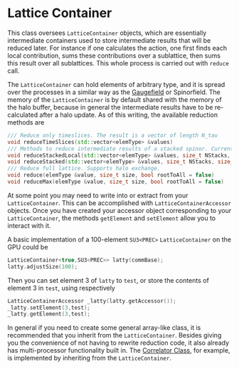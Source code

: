 # Lattice Container

This class oversees `LatticeContainer` objects, which are essentially intermediate containers used to store intermediate
results that will be reduced later. For instance if one calculates the action, one first finds each local
contribution, sums these contributions over a sublattice, then sums this result over all sublattices.
This whole process is carried out with `reduce` call.

The `LatticeContainer` can hold elements of arbitrary type, and it is spread over the processes in a similar
way as the [Gaugefield](gaugefield.md#gaugefield) or Spinorfield. The memory of
the `LatticeContainer` is by default shared with the memory of the halo buffer, because in general the
intermediate results have to be re-calculated after a halo update. As of this writing, the available reduction methods are
```C++
/// Reduce only timeslices. The result is a vector of length N_tau
void reduceTimeSlices(std::vector<elemType> &values)
/// Methods to reduce intermediate results of a stacked spinor. Currently no support for halo exchange.
void reduceStackedLocal(std::vector<elemType> &values, size_t NStacks, size_t stackSize)
void reduceStacked(std::vector<elemType> &values, size_t NStacks, size_t stackSize)
/// Reduce full lattice. Supports halo exchange.
void reduce(elemType &value, size_t size, bool rootToAll = false)
void reduceMax(elemType &value, size_t size, bool rootToAll = false)
```
At some point you may need to write into or extract from your `LatticeContainer`. This can be accomplished
with `LatticeContainerAccessor` objects. Once you have created your accessor object corresponding to
your `LatticeContainer`, the methods `getElement` and `setElement` allow you to interact with it.

A basic implementation of a 100-element `SU3<PREC>` `LatticeContainer` on the GPU could be
```C++
LatticeContainer<true,SU3<PREC>> latty(commBase);
latty.adjustSize(100);
```
Then you can set element 3 of `latty` to `test`, or store the contents of element 3 in `test`, using respectively
```C++
LatticeContainerAccessor _latty(latty.getAccessor());
_latty.setElement(3,test);
_latty.getElement(3,test);
```

In general if you need to create some general array-like class, it is recommended that you inherit
from the `LatticeContainer`. Besides giving you the convenience of not having to rewrite reduction code,
it also already has multi-processor functionality built in.
The [Correlator Class](../05_modules/correlator.md#correlator-class), for example,
is implemented by inheriting from the `LatticeContainer`.
